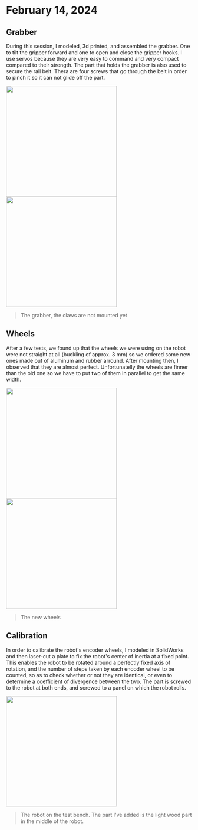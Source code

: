 # February 14, 2024
## Grabber
During this session, I modeled, 3d printed, and assembled the grabber. One to tilt the gripper forward and one to open and close the gripper hooks. I use servos because they are very easy to command and very compact compared to their strength. The part that holds the grabber is also used to secure the rail belt. Thera are four screws that go through the belt in order to pinch it so it can not glide off the part.

<img src="./src/session_09/grabber.jpg" height=300> <img src="./src/session_09/grabber assembled.jpeg" height=300>

> The grabber, the claws are not mounted yet

## Wheels
After a few tests, we found up that the wheels we were using on the robot were not straight at all (buckling of approx. 3 mm) so we ordered some new ones made out of aluminum and rubber arround. After mounting then, I observed that they are almost perfect. Unfortunatelly the wheels are finner than the old one so we have to put two of them in parallel to get the same width.

<img src="./src/session_09/new wheels.jpeg" height=300> <img src="./src/session_09/new wheels 2.jpeg" height=300>

> The new wheels

## Calibration
In order to calibrate the robot's encoder wheels, I modeled in SolidWorks and then laser-cut a plate to fix the robot's center of inertia at a fixed point. This enables the robot to be rotated around a perfectly fixed axis of rotation, and the number of steps taken by each encoder wheel to be counted, so as to check whether or not they are identical, or even to determine a coefficient of divergence between the two. The part is screwed to the robot at both ends, and screwed to a panel on which the robot rolls.

<img src="./src/session_09/calibration.jpeg" height=300>

> The robot on the test bench. The part I've added is the light wood part in the middle of the robot.

